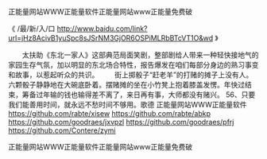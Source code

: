 
正能量网站WWW正能量软件正能量网站www正能量免费破




《 /最/新/入/口  http://www.baidu.com/link?url=jHz8AcivB1yuSpc8sJSrNM3GjOR6OSPiMLRbBTcVT1O&wd 》




　　太扶助《东北一家人》这部典范局面笑剧，整部剧给人带来一种轻快接地气的家园生存气氛，加以明显的东北场合特性，报告爆发在咱们每部分身边的熟习事变和故事，以惹起听众的共识。
　　街上掷骰子“赶老羊”的打赌的摊子上没有人。六颗骰子静静地在大碗底卧着。摆赌摊的坐在小竹凳上抱着膝盖发愣。年快过结束，筹备过年输的钱也输得差不离了，来日再有事，大师都没有赌兴。
	56、只要我们能善用时间，就永远不愁时间不够用。歌德
正能量网站WWW正能量软件
https://github.com/rabte/xisew
https://github.com/rabte/abkp
https://github.com/goodraes/jxvpzl
https://github.com/goodraes/pfrj
https://github.com/Contere/zymi





正能量网站WWW正能量软件正能量网站www正能量免费破

